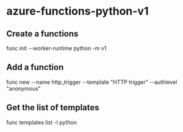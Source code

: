 # azure-functions-python-v1


## Create a functions
func init --worker-runtime python -m v1

## Add a function
func new --name http_trigger --template "HTTP trigger" --authlevel "anonymous"


## Get the list of templates 
func templates list -l python

